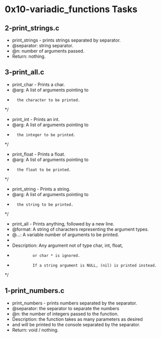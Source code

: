 # 0x10-variadic_functions Tasks
## 2-print_strings.c
* print_strings - prints strings separated by separator.
* @separator: string separator.
* @n: number of arguments passed.
* Return: nothing.
## 3-print_all.c
* print_char - Prints a char.
* @arg: A list of arguments pointing to
*       the character to be printed.
*/
* print_int - Prints an int.
* @arg: A list of arguments pointing to
*       the integer to be printed.
*/
* print_float - Prints a float.
* @arg: A list of arguments pointing to
*       the float to be printed.
*/
* print_string - Prints a string.
* @arg: A list of arguments pointing to
*       the string to be printed.
*/
* print_all - Prints anything, followed by a new line.
* @format: A string of characters representing the argument types.
* @...: A variable number of arguments to be printed.
*
* Description: Any argument not of type char, int, float,
*              or char * is ignored.
*              If a string argument is NULL, (nil) is printed instead.
*/
## 1-print_numbers.c
* print_numbers - prints numbers separated by the separator.
* @separator: the separator to separate the numbers
* @n: the number of integers passed to the function.
* Description: the function takes as many parameters as desired
* and will be printed to the console separated by the separator.
* Return: void / nothing.
